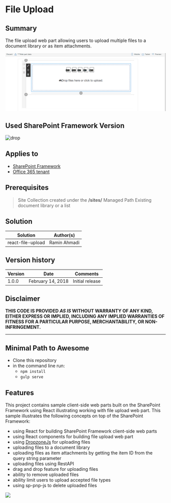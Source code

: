 # File Upload

## Summary
The file upload web part allowing users to upload multiple files to a document library or as item attachments.

![File upload web part built on the SharePoint Framework using React](./assets/SPFileUploadPreview.gif)

## Used SharePoint Framework Version 
![drop](https://img.shields.io/badge/version-GA-green.svg)

## Applies to

* [SharePoint Framework](https://docs.microsoft.com/sharepoint/dev/spfx/sharepoint-framework-overview)
* [Office 365 tenant](https://docs.microsoft.com/sharepoint/dev/spfx/set-up-your-development-environment)


## Prerequisites
 
> Site Collection created under the **/sites/** Managed Path
> Existing document library or a list

## Solution

Solution|Author(s)
--------|---------
react-file-upload|Ramin Ahmadi

## Version history

Version|Date|Comments
-------|----|--------
1.0.0|February 14, 2018|Initial release

## Disclaimer
**THIS CODE IS PROVIDED *AS IS* WITHOUT WARRANTY OF ANY KIND, EITHER EXPRESS OR IMPLIED, INCLUDING ANY IMPLIED WARRANTIES OF FITNESS FOR A PARTICULAR PURPOSE, MERCHANTABILITY, OR NON-INFRINGEMENT.**

---

## Minimal Path to Awesome

- Clone this repository
- in the command line run:
  - `npm install`
  - `gulp serve`

## Features
This project contains sample client-side web parts built on the SharePoint Framework using React illustrating working with file upload web part.
This sample illustrates the following concepts on top of the SharePoint Framework:
- using React for building SharePoint Framework client-side web parts
- using React components for building file upload web part
- using [DropzoneJs](http://www.dropzonejs.com/) for uploading files
- uploading files to a document library
- uploading files as item attachments by getting the item ID from the query string parameter
- uploading files using RestAPI
- drag and drop feature for uploading files
- ability to remove uploaded files
- ability limit users to upload accepted file types
- using sp-pnp-js to delete uploaded files

<img src="https://telemetry.sharepointpnp.com/sp-dev-fx-webparts/samples/react-file-upload" />


